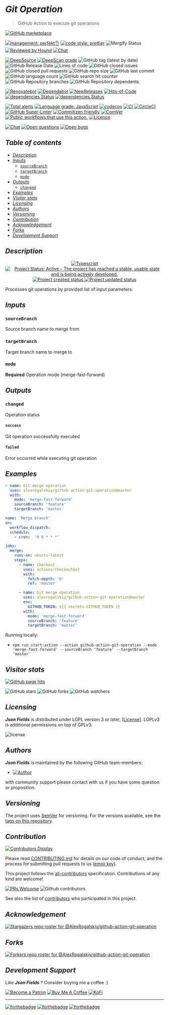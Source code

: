 # *Git Operation*

> GitHub Action to execute git operations

[![GitHub marketplace](https://img.shields.io/badge/marketplacegithub-git--operation-blue?logo=github)](https://github.com/marketplace/actions/git-operation)

[![management: perfekt👌](https://img.shields.io/badge/management-perfekt👌-red.svg)](https://github.com/lekterable/perfekt)
[![code style: prettier](https://img.shields.io/badge/code_style-prettier-ff69b4.svg)](https://github.com/prettier/prettier)
![Mergify Status](https://img.shields.io/endpoint.svg?url=https://gh.mergify.io/badges/AlexRogalskiy/github-action-git-operation)
[![Reviewed by Hound](https://img.shields.io/badge/Reviewed_by-Hound-8E64B0.svg)](https://houndci.com)
[![Chat](https://img.shields.io/badge/chat-discussions-success.svg)](https://github.com/AlexRogalskiy/github-action-git-operation/discussions)

[![DeepSource](https://deepsource.io/gh/AlexRogalskiy/github-action-git-operation.svg/?label=active+issues\&show_trend=true)](https://deepsource.io/gh/AlexRogalskiy/github-action-git-operation/?ref=repository-badge)
[![DeepScan grade](https://deepscan.io/api/teams/11946/projects/16642/branches/361087/badge/grade.svg)](https://deepscan.io/dashboard#view=project\&tid=11946\&pid=16642\&bid=361087)
![GitHub tag (latest by date)](https://img.shields.io/github/v/tag/AlexRogalskiy/github-action-git-operation)
![GitHub Release Date](https://img.shields.io/github/release-date/AlexRogalskiy/github-action-git-operation)
![Lines of code](https://tokei.rs/b1/github/AlexRogalskiy/github-action-git-operation?category=lines)
![GitHub closed issues](https://img.shields.io/github/issues-closed/AlexRogalskiy/github-action-git-operation)
![GitHub closed pull requests](https://img.shields.io/github/issues-pr-closed/AlexRogalskiy/github-action-git-operation)
![GitHub repo size](https://img.shields.io/github/repo-size/AlexRogalskiy/github-action-git-operation)
![GitHub last commit](https://img.shields.io/github/last-commit/AlexRogalskiy/github-action-git-operation)
![GitHub language count](https://img.shields.io/github/languages/count/AlexRogalskiy/github-action-git-operation)
![GitHub search hit counter](https://img.shields.io/github/search/AlexRogalskiy/github-action-git-operation/goto)
![GitHub Repository branches](https://badgen.net/github/branches/AlexRogalskiy/github-action-git-operation)
![GitHub Repository dependents](https://badgen.net/github/dependents-repo/AlexRogalskiy/github-action-git-operation)

[![Renovatebot](https://badgen.net/badge/renovate/enabled/green?cache=300)](https://renovatebot.com/)
[![Dependabot](https://img.shields.io/badge/dependabot-enabled-1f8ceb.svg?style=flat-square)](https://dependabot.com/)
[![NewReleases](https://newreleases.io/badge.svg)](https://newreleases.io/github/AlexRogalskiy/github-action-git-operation)
[![Hits-of-Code](https://hitsofcode.com/github/alexrogalskiy/github-action-git-operation?branch=master)](https://hitsofcode.com/github/alexrogalskiy/github-action-git-operation?branch=master/view?branch=master)
[![dependencies Status](https://status.david-dm.org/gh/AlexRogalskiy/github-action-git-operation.svg)](https://david-dm.org/AlexRogalskiy/github-action-git-operation)
[![dependencies Status](https://status.david-dm.org/gh/AlexRogalskiy/github-action-git-operation.svg)](https://david-dm.org/AlexRogalskiy/github-action-git-operation?type=dev)

[![Total alerts](https://img.shields.io/lgtm/alerts/g/AlexRogalskiy/github-action-git-operation.svg?logo=lgtm\&logoWidth=18)](https://lgtm.com/projects/g/AlexRogalskiy/github-action-git-operation/alerts/)
[![Language grade: JavaScript](https://img.shields.io/lgtm/grade/javascript/g/AlexRogalskiy/github-action-git-operation.svg?logo=lgtm\&logoWidth=18)](https://lgtm.com/projects/g/AlexRogalskiy/github-action-git-operation/context:javascript)
[![codecov](https://codecov.io/gh/AlexRogalskiy/github-action-git-operation/branch/master/graph/badge.svg?token=J6AuBQ4c0n)](https://codecov.io/gh/AlexRogalskiy/github-action-git-operation)
[![CI](https://github.com/AlexRogalskiy/github-action-git-operation/workflows/CI/badge.svg)](https://github.com/AlexRogalskiy/github-action-git-operation/actions/workflows/build.yml)
[![CircleCI](https://circleci.com/gh/AlexRogalskiy/github-action-git-operation.svg?style=shield)](https://circleci.com/gh/AlexRogalskiy/github-action-git-operation)
[![GitHub Super-Linter](https://github.com/AlexRogalskiy/github-action-git-operation/workflows/Lint%20Code%20Base/badge.svg)](https://github.com/marketplace/actions/super-linter)
[![Commitizen friendly](https://img.shields.io/badge/commitizen-friendly-brightgreen.svg)](http://commitizen.github.io/cz-cli/)
[![ComVer](https://img.shields.io/badge/ComVer-compliant-brightgreen.svg)][repo]
[![Public workflows that use this action.][total_usages]][search_results]
[![Licence][license_id]][license_content]

[![Chat](https://img.shields.io/badge/chat-discussions-success.svg)](https://github.com/AlexRogalskiy/github-action-git-operation/discussions)
[![Open questions](https://img.shields.io/badge/Open-questions-blue.svg?style=flat-curved)](https://github.com/AlexRogalskiy/github-action-git-operation/labels/question)
[![Open bugs](https://img.shields.io/badge/Open-bugs-red.svg?style=flat-curved)](https://github.com/AlexRogalskiy/github-action-git-operation/labels/bug)

## *Table of contents*

- [*Description*](#description)
- [*Inputs*](#inputs)
  - [`sourceBranch`](#sourcebranch)
  - [`targetBranch`](#targetbranch)
  - [`mode`](#mode)
- [*Outputs*](#outputs)
  - [`changed`](#changed)
- [*Examples*](#examples)
- [*Visitor stats*](#visitor-stats)
- [*Licensing*](#licensing)
- [*Authors*](#authors)
- [*Versioning*](#versioning)
- [*Contribution*](#contribution)
- [*Acknowledgement*](#acknowledgement)
- [*Forks*](#forks)
- [*Development Support*](#development-support)

## *Description*

<p align="center" style="text-align:center;">
    <a href="https://www.typescriptlang.org/">
        <img src="https://img.shields.io/badge/typescript%20-%23323330.svg?&logo=typescript&logoColor=%23F7DF1E" alt="Typescript" />
    </a>
    <a href="https://www.repostatus.org/#active">
        <img src="https://img.shields.io/badge/Project%20Status-Active-brightgreen" alt="Project Status: Active – The project has reached a stable, usable state and is being actively developed." />
    </a>
    <a href="https://badges.pufler.dev">
        <img src="https://badges.pufler.dev/created/AlexRogalskiy/github-action-git-operation" alt="Project created status" />
    </a>
    <a href="https://badges.pufler.dev">
        <img src="https://badges.pufler.dev/updated/AlexRogalskiy/github-action-git-operation" alt="Project updated status" />
    </a>
</p>

Processes git operations by provided list of input parameters.

## *Inputs*

### `sourceBranch`

Source branch name to merge from

### `targetBranch`

Target branch name to merge to

### `mode`

**Required** Operation mode (merge-fast-forward)

## *Outputs*

### `changed`

Operation status

#### `success`

Git operation successfully executed

#### `failed`

Error occurred while executing git operation

## *Examples*

```yml
- name: Git merge operation
  uses: alexrogalskiy/github-action-git-operation@master
  with:
    mode: 'merge-fast-forward'
    sourceBranch: 'feature'
    targetBranch: 'master'
```

```yml
name: 'Merge branch'
on:
  workflow_dispatch:
  schedule:
    - cron:  '0 0 * * *'

jobs:
  merge:
    runs-on: ubuntu-latest
    steps:
      - name: Checkout
        uses: actions/checkout@v2
        with:
          fetch-depth: '0'
          ref: 'master'

      - name: Git merge operation
        uses: alexrogalskiy/github-action-git-operation@master
        env:
          GITHUB_TOKEN: ${{ secrets.GITHUB_TOKEN }}
        with:
          mode: 'merge-fast-forward'
          sourceBranch: 'feature'
          targetBranch: 'master'
```

Running locally:

- `npm run start:action --action github-action-git-operation --mode 'merge-fast-forward' --sourceBranch 'feature' --targetBranch 'master'`

## *Visitor stats*

[![GitHub page hits](https://hits.seeyoufarm.com/api/count/incr/badge.svg?url=https%3A%2F%2Fgithub.com%2FAlexRogalskiy%2Fgithub-action-git-operation\&count_bg=%2379C83D\&title_bg=%23555555\&icon=\&icon_color=%23E7E7E7\&title=hits\&edge_flat=true)](https://hits.seeyoufarm.com)

![GitHub stars](https://img.shields.io/github/stars/AlexRogalskiy/github-action-git-operation?style=social)
![GitHub forks](https://img.shields.io/github/forks/AlexRogalskiy/github-action-git-operation?style=social)
![GitHub watchers](https://img.shields.io/github/watchers/AlexRogalskiy/github-action-git-operation?style=social)

## *Licensing*

***Json Fields*** is distributed under LGPL version 3 or later,
\[[License](https://github.com/AlexRogalskiy/github-action-git-operation/blob/master/LICENSE)]. LGPLv3 is additional
permissions on top of GPLv3.

![license](https://user-images.githubusercontent.com/19885116/48661948-6cf97e80-ea7a-11e8-97e7-b45332a13e49.png)

## *Authors*

***Json Fields*** is maintained by the following GitHub team-members:

- [![Author](https://img.shields.io/badge/author-AlexRogalskiy-FB8F0A)](https://github.com/AlexRogalskiy)

with community support please contact with us if you have some question or proposition.

## *Versioning*

The project uses [SemVer](http://semver.org/) for versioning. For the versions available, see the [tags on
this repository][tags].

## *Contribution*

[![Contributors Display](https://badges.pufler.dev/contributors/AlexRogalskiy/github-action-git-operation?size=50\&padding=5\&bots=true)](https://badges.pufler.dev)

Please read
[CONTRIBUTING.md](https://github.com/AlexRogalskiy/github-action-git-operation/blob/master/.github/CONTRIBUTING.md)
for details on our code of conduct, and the process for submitting pull requests to us
([emoji key](https://allcontributors.org/docs/en/emoji-key)).

This project follows the [all-contributors](https://github.com/all-contributors/all-contributors)
specification. Contributions of any kind are welcome!

[![PRs Welcome](https://img.shields.io/badge/PRs-welcome-brightgreen.svg?style=flat-square)](http://makeapullrequest.com)
![Github contributors](https://img.shields.io/github/all-contributors/AlexRogalskiy/github-action-git-operation)

See also the list of [contributors][contributors] who participated in this project.

## *Acknowledgement*

[![Stargazers repo roster for @AlexRogalskiy/github-action-git-operation](https://reporoster.com/stars/AlexRogalskiy/github-action-git-operation)][stars]

## *Forks*

[![Forkers repo roster for @AlexRogalskiy/github-action-git-operation](https://reporoster.com/forks/AlexRogalskiy/github-action-git-operation)][forkers]

## *Development Support*

Like ***Json Fields*** ? Consider buying me a coffee :)

[![Become a Patron](https://img.shields.io/badge/Become_Patron-Support_me_on_Patreon-blue.svg?style=flat-square\&logo=patreon\&color=e64413)](https://www.patreon.com/alexrogalskiy)
[![Buy Me A Coffee](https://img.shields.io/badge/Donate-Buy%20me%20a%20coffee-yellow.svg?logo=buy%20me%20a%20coffee)](https://www.buymeacoffee.com/AlexRogalskiy)
[![KoFi](https://img.shields.io/badge/Donate-Buy%20me%20a%20coffee-yellow.svg?logo=ko-fi)](https://ko-fi.com/alexrogalskiy)

***

[![forthebadge](https://img.shields.io/badge/made%20with-%20typescript-C1282D.svg?logo=typescript\&style=for-the-badge)](https://www.typescriptlang.org/)
[![forthebadge](https://img.shields.io/badge/powered%20by-%20github-7116FB.svg?logo=github\&style=for-the-badge)](https://github.com/)
[![forthebadge](https://img.shields.io/badge/build%20with-%20%E2%9D%A4-B6FF9B.svg?logo=heart\&style=for-the-badge)](https://forthebadge.com/)

[repo]: https://github.com/AlexRogalskiy/github-action-git-operation

[tags]: https://github.com/AlexRogalskiy/github-action-git-operation/tags

[issues]: https://github.com/AlexRogalskiy/github-action-git-operation/issues

[pulls]: https://github.com/AlexRogalskiy/github-action-git-operation/pulls

[wiki]: https://github.com/AlexRogalskiy/github-action-git-operation/wiki

[stars]: https://github.com/AlexRogalskiy/github-action-git-operation/stargazers

[forkers]: https://github.com/AlexRogalskiy/github-action-git-operation/network/members

[contributors]: https://github.com/AlexRogalskiy/github-action-git-operation/graphs/contributors

[license_id]: https://img.shields.io/github/license/AlexRogalskiy/github-action-git-operation

[license_content]: https://github.com/AlexRogalskiy/github-action-git-operation/blob/master/LICENSE

[total_usages]: https://img.shields.io/endpoint?url=https%3A%2F%2Fapi-git-master.endbug.vercel.app%2Fapi%2Fgithub-actions%2Fused-by%3Faction%3DAlexRogalskiy%2Fgithub-action-git-operation%26badge%3Dtrue

[search_results]: https://github.com/search?o=desc&q=AlexRogalskiy/github-action-git-operation+path%3A.github%2Fworkflows+language%3AYAML&s=&type=Code
